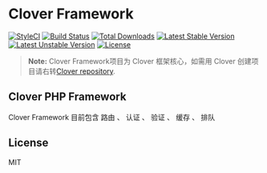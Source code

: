 # Clover Framework

[![StyleCI](https://styleci.io/repos/87076678/shield?style=flat)](https://styleci.io/repos/7548986)
[![Build Status](https://travis-ci.org/donghaichen/framework.svg?branch=master)](https://travis-ci.org/donghaichen/framework)
[![Total Downloads](https://poser.pugx.org/clovers/framework/d/total.svg)](https://packagist.org/packages/clovers/framework)
[![Latest Stable Version](https://poser.pugx.org/clovers/framework/v/stable.svg)](https://packagist.org/packages/clovers/framework)
[![Latest Unstable Version](https://poser.pugx.org/clovers/framework/v/unstable.svg)](https://packagist.org/packages/clover/framework)
[![License](https://poser.pugx.org/clovers/framework/license.svg)](https://packagist.org/packages/clover/framework)

> **Note:** Clover Framework项目为 Clover 框架核心，如需用 Clover 创建项目请右转[Clover repository](https://github.com/donghaichen/clover).

## Clover PHP Framework

Clover Framework 目前包含 路由 、 认证 、 验证 、 缓存 、 排队

## License

MIT
